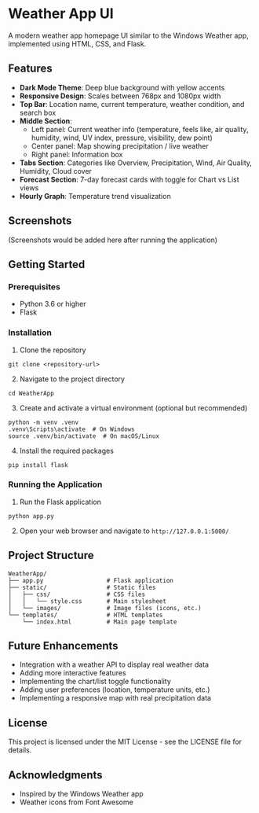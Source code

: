 # Weather App UI

A modern weather app homepage UI similar to the Windows Weather app, implemented using HTML, CSS, and Flask.

## Features

- **Dark Mode Theme**: Deep blue background with yellow accents
- **Responsive Design**: Scales between 768px and 1080px width
- **Top Bar**: Location name, current temperature, weather condition, and search box
- **Middle Section**:
  - Left panel: Current weather info (temperature, feels like, air quality, humidity, wind, UV index, pressure, visibility, dew point)
  - Center panel: Map showing precipitation / live weather
  - Right panel: Information box
- **Tabs Section**: Categories like Overview, Precipitation, Wind, Air Quality, Humidity, Cloud cover
- **Forecast Section**: 7-day forecast cards with toggle for Chart vs List views
- **Hourly Graph**: Temperature trend visualization

## Screenshots

(Screenshots would be added here after running the application)

## Getting Started

### Prerequisites

- Python 3.6 or higher
- Flask

### Installation

1. Clone the repository
```
git clone <repository-url>
```

2. Navigate to the project directory
```
cd WeatherApp
```

3. Create and activate a virtual environment (optional but recommended)
```
python -m venv .venv
.venv\Scripts\activate  # On Windows
source .venv/bin/activate  # On macOS/Linux
```

4. Install the required packages
```
pip install flask
```

### Running the Application

1. Run the Flask application
```
python app.py
```

2. Open your web browser and navigate to `http://127.0.0.1:5000/`

## Project Structure

```
WeatherApp/
├── app.py                  # Flask application
├── static/                 # Static files
│   ├── css/                # CSS files
│   │   └── style.css       # Main stylesheet
│   └── images/             # Image files (icons, etc.)
└── templates/              # HTML templates
    └── index.html          # Main page template
```

## Future Enhancements

- Integration with a weather API to display real weather data
- Adding more interactive features
- Implementing the chart/list toggle functionality
- Adding user preferences (location, temperature units, etc.)
- Implementing a responsive map with real precipitation data

## License

This project is licensed under the MIT License - see the LICENSE file for details.

## Acknowledgments

- Inspired by the Windows Weather app
- Weather icons from Font Awesome
